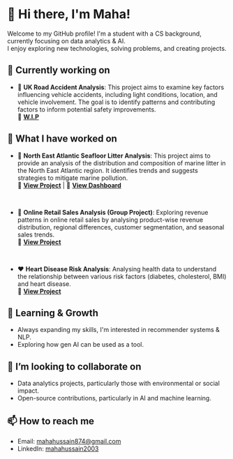 # 👋 Hi there, I'm Maha!

Welcome to my GitHub profile! I'm a student with a CS background, currently focusing on data analytics & AI. <br>
I enjoy exploring new technologies, solving problems, and creating projects.

## 📌 Currently working on
- 🚗 **UK Road Accident Analysis**: This project aims to examine key factors influencing vehicle accidents, including light conditions, location, and vehicle involvement. The goal is to identify patterns and contributing factors to inform potential safety improvements. <br>
  🔗 [**W.I.P**](https://github.com/MahaSci/UK-Road-Accident-Analysis)

## 🔭 What I have worked on
- 🌊 **North East Atlantic Seafloor Litter Analysis**: This project aims to provide an analysis of the distribution and composition of marine litter in the North East Atlantic region. It identifies trends and suggests strategies to mitigate marine pollution. <br>
  🔗 [**View Project**](https://github.com/MahaSci/NEA-Seafloor-Litter-Analysis) | 
  🔗 [**View Dashboard**](https://public.tableau.com/app/profile/maha.hussain/viz/NorthEastAtlanticSeafloorLitterDashboard/Dashboard115)
  
<br>

- 🛒 **Online Retail Sales Analysis (Group Project)**: Exploring revenue patterns in online retail sales by analysing product-wise revenue distribution, regional differences, customer segmentation, and seasonal sales trends.  
  🔗 [**View Project**](https://github.com/bvhadra/Online_Retail_Sales_Analysis)

<br>

- ❤️ **Heart Disease Risk Analysis**: Analysing health data to understand the relationship between various risk factors (diabetes, cholesterol, BMI) and heart disease.  
  🔗 [**View Project**](https://github.com/MahaSci/heart-disease-data-hackathon-1)

## 🌱 Learning & Growth
- Always expanding my skills, I'm interested in recommender systems & NLP.
- Exploring how gen AI can be used as a tool.

## 👯 I’m looking to collaborate on
- Data analytics projects, particularly those with environmental or social impact.
- Open-source contributions, particularly in AI and machine learning.

## 📫 How to reach me
- Email: mahahussain874@gmail.com
- LinkedIn: [mahahussain2003](https://www.linkedin.com/in/mahahussain2003/)
